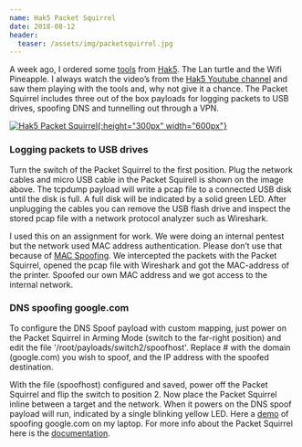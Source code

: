 ```yaml
---
name: Hak5 Packet Squirrel
date: 2018-08-12
header: 
  teaser: /assets/img/packetsquirrel.jpg
---
```


A week ago, I ordered some [tools](https://twitter.com/ZawadiDone/status/1024528907729559552) from
[Hak5](https://hakshop.com/). The Lan turtle and the Wifi Pineapple. I always watch the video’s from
the [Hak5 Youtube channel](https://www.youtube.com/channel/UC3s0BtrBJpwNDaflRSoiieQ) and saw them playing with the tools and, why not give it a chance. The Packet Squirrel includes three out of the box payloads for logging packets to USB drives, spoofing DNS and tunnelling out through a VPN.

[![Hak5 Packet Squirrel]({{site.url}}/assets/img/packet_squirrel_diagram2.png){:height="300px" width="600px"}]()

### Logging packets to USB drives
Turn the switch of the Packet Squirrel to the first position. Plug the network cables and micro USB cable in the Packet Squirell is shown on the image above. The tcpdump payload will write a pcap file to a connected USB disk until the disk is full. A full disk will be indicated by a solid green LED. After unplugging the cables you can remove the USB flash drive and inspect the stored pcap file with a network protocol analyzer such as Wireshark.

I used this on an assignment for work. We were doing an internal pentest but the network used MAC
address authentication. Please don’t use that because of [MAC Spoofing](https://linuxconfig.org/how-to-change-mac-address-using-macchanger-on-kali-linux). We intercepted the packets with the Packet Squirrel, opened the pcap file with Wireshark and got the MAC-address of the printer. Spoofed our own MAC address and we got access to the internal network.

### DNS spoofing google.com
To configure the DNS Spoof payload with custom mapping, just power on the Packet Squirrel in Arming Mode (switch to the far-right position) and edit the file '/root/payloads/switch2/spoofhost'. Replace # with the domain (google.com) you wish to spoof, and the IP address with the spoofed destination.

With the file (spoofhost) configured and saved, power off the Packet Squirrel and flip the switch to position 2. Now place the Packet Squirrel inline between a target and the network. When it powers on the DNS spoof payload will run, indicated by a single blinking yellow LED. Here a [demo](https://twitter.com/ZawadiDone/status/1026162984714944513) of spoofing google.com on my laptop. For more info about the Packet Squirrel here is the [documentation](https://www.hak5.org/gear/packet-squirrel/docs).
